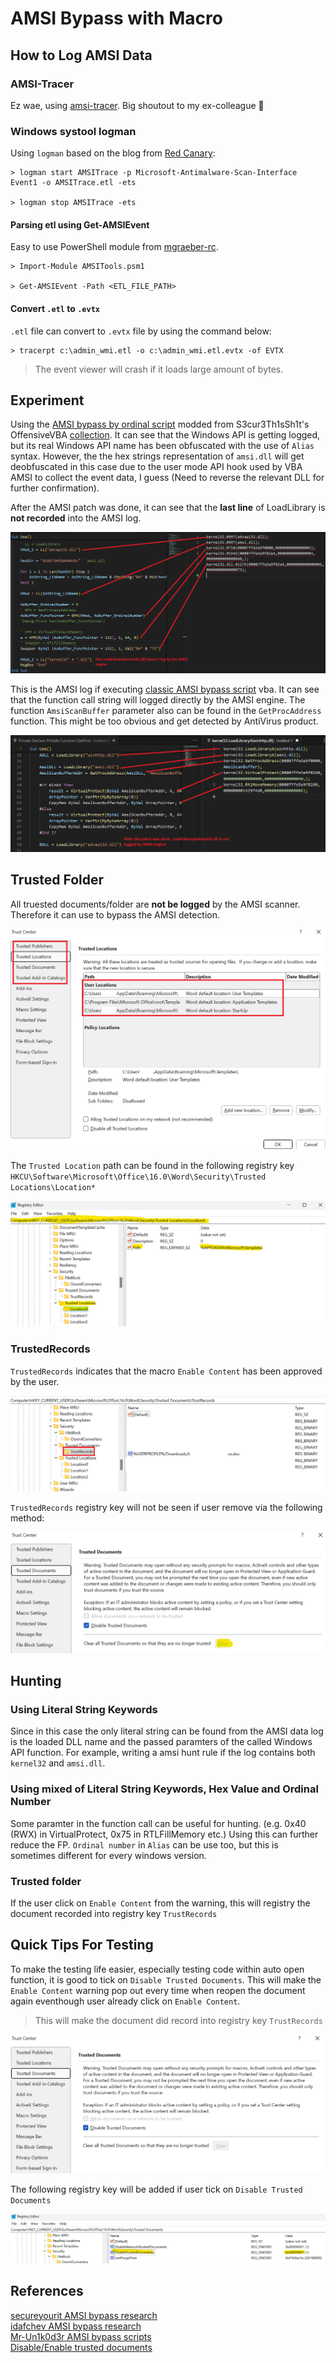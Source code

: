 # AMSI Bypass with Macro

## How to Log AMSI Data

### AMSI-Tracer

Ez wae, using [amsi-tracer](https://github.com/manyfacedllama/amsi-tracer). Big shoutout to my ex-colleague 🦙

### Windows systool logman
Using `logman` based on the blog from [Red Canary](https://redcanary.com/blog/threat-detection/better-know-a-data-source/amsi/):

```
> logman start AMSITrace -p Microsoft-Antimalware-Scan-Interface Event1 -o AMSITrace.etl -ets

> logman stop AMSITrace -ets
```

#### Parsing etl using Get-AMSIEvent

Easy to use PowerShell module from [mgraeber-rc](https://gist.githubusercontent.com/mgraeber-rc/1eb42d3ec9c2f677e70bb14c3b7b5c9c/raw/64c2a96ece65e61f150daaf435dfc77aa88c8784/AMSITools.psm1).

```
> Import-Module AMSITools.psm1

> Get-AMSIEvent -Path <ETL_FILE_PATH>
```

#### Convert `.etl` to `.evtx`

`.etl` file can convert to `.evtx` file by using the command below:

```
> tracerpt c:\admin_wmi.etl -o c:\admin_wmi.etl.evtx -of EVTX
```

> The event viewer will crash if it loads large amount of bytes.

## Experiment

Using the [AMSI bypass by ordinal script](https://github.com/ghoulgy/RandomCodes/blob/master/MacroScript/AMSI_Bypass/amsi_bypass_win_11.vba) modded from S3cur3Th1sSh1t's OffensiveVBA [collection](https://github.com/ghoulgy/RandomCodes/blob/master/MacroScript/AMSI_Bypass/amsi_bypass_win_11.vba). It can see that the Windows API is getting logged, but its real Windows API name has been obfuscated with the use of `Alias` syntax. However, the the hex strings representation of `amsi.dll` will get deobfuscated in this case due to the user mode API hook used by VBA AMSI to collect the event data, I guess (Need to reverse the relevant DLL for further confirmation). 

After the AMSI patch was done, it can see that the **last line** of LoadLibrary is **not recorded** into the AMSI log.

![macro_amsi_bypass_ordinal_1](./Images_AMSI_Bypass_Macro/macro_amsi_bypass_ordinal_1.png)

This is the AMSI log if executing [classic AMSI bypass script](https://github.com/S3cur3Th1sSh1t/OffensiveVBA/blob/main/src/AMSIBypass_AmsiScanBuffer_Classic.vba) vba. It can see that the function call string will logged directly by the AMSI engine. The function `AmsiScanBuffer` parameter also can be found in the `GetProcAddress` function. This might be too obvious and get detected by AntiVirus product.

![macro_amsi_bypass_classic_1](./Images_AMSI_Bypass_Macro/macro_amsi_bypass_classic_1.png)

## Trusted Folder

All truested documents/folder are **not be logged** by the AMSI scanner. Therefore it can use to bypass the AMSI detection.

![trusted_feature_1](./Images_AMSI_Bypass_Macro/trusted_feature_1.png)

The `Trusted Location` path can be found in the following registry key `HKCU\Software\Microsoft\Office\16.0\Word\Security\Trusted Locations\Location*`

![trusted_feature_reg_key_word_1](./Images_AMSI_Bypass_Macro/trusted_feature_reg_key_word_1.png)

### TrustedRecords

`TrustedRecords` indicates that the macro `Enable Content` has been approved by the user.

![trusted_feature_reg_key_word_2](./Images_AMSI_Bypass_Macro/trusted_feature_reg_key_word_2.png)

`TrustedRecords` registry key will not be seen if user remove via the following method:

![trusted_feature_clear_trust_documents](./Images_AMSI_Bypass_Macro/trusted_feature_clear_trust_documents.png)

## Hunting

### Using Literal String Keywords

Since in this case the only literal string can be found from the AMSI data log is the loaded DLL name and the passed paramters of the called Windows API function. For example, writing a amsi hunt rule if the log contains both `kernel32` and `amsi.dll`.

### Using mixed of Literal String Keywords, Hex Value and Ordinal Number

Some paramter in the function call can be useful for hunting. (e.g. 0x40 (RWX) in VirtualProtect, 0x75 in RTLFillMemory etc.) Using this can further reduce the FP. `Ordinal number` in `Alias` can be use too, but this is sometimes different for every windows version.

### Trusted folder

If the user click on `Enable Content` from the warning, this will registry the document recorded into registry key `TrustRecords`

## Quick Tips For Testing

To make the testing life easier, especially testing code within auto open function, it is good to tick on `Disable Trusted Documents`. This will make the `Enable Content` warning pop out every time when reopen the document again eventhough user already click on `Enable Content`.

> This will make the document did record into registry key `TrustRecords`

![trusted_feature_2](./Images_AMSI_Bypass_Macro/trusted_feature_2.png)

The following registry key will be added if user tick on `Disable Trusted Documents`

![disable_trust_doc_reg_key](./Images_AMSI_Bypass_Macro/disable_trust_doc_reg_key.png)

## References
[secureyourit AMSI bypass research](https://secureyourit.co.uk/wp/2019/05/10/dynamic-microsoft-office-365-amsi-in-memory-bypass-using-vba/)\
[idafchev AMSI bypass research](https://idafchev.github.io/research/2019/03/23/office365_amsi_bypass.html)\
[Mr-Un1k0d3r AMSI bypass scripts](https://github.com/Mr-Un1k0d3r/AMSI-ETW-Patch/blob/main/patch-amsi-x64-powershell_win11.ps1)\
[Disable/Enable trusted documents](https://www.thewindowsclub.com/enable-disable-trusted-documents-in-word-excel-powerpoint#:~:text=Search%20for%20regedit%20and%20click%20on%20the%20search,steps%20and%20name%20the%20key%20as%20trusted%20documents.)